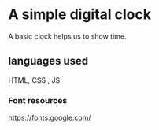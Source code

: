 # A simple digital clock

A basic clock helps us to show time.


## languages used

HTML, CSS , JS

### Font resources

https://fonts.google.com/